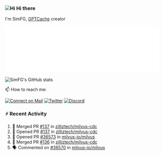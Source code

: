 ### <img src='https://qpluspicture.oss-cn-beijing.aliyuncs.com/6LjjQA/Hi.gif' alt='Hi' width="24"/> Hi there

I'm SimFG, [GPTCache](https://github.com/zilliztech/GPTCache) creator

![Metrics 👋](/metrics.plugin.followup.user.svg)

![SimFG's GitHub stats](https://github-readme-stats.vercel.app/api?username=SimFG&show_icons=true&theme=radical&count_private=true)

📫 How to reach me:

[![Connect on Mail](https://img.shields.io/badge/Ask%20me-anything-1abc9c.svg)](mailto:1142838399@qq.com)
[![Twitter](https://img.shields.io/twitter/follow/FogSim?style=social)](https://twitter.com/FogSim)
[![Discord](https://img.shields.io/discord/1092648432495251507?label=Discord&logo=discord)](https://discord.gg/Q8C6WEjSWV)

### :zap: Recent Activity

<!--START_SECTION:activity-->
1. 🎉 Merged PR [#137](https://github.com/zilliztech/milvus-cdc/pull/137) in [zilliztech/milvus-cdc](https://github.com/zilliztech/milvus-cdc)
2. 💪 Opened PR [#137](https://github.com/zilliztech/milvus-cdc/pull/137) in [zilliztech/milvus-cdc](https://github.com/zilliztech/milvus-cdc)
3. 💪 Opened PR [#36573](https://github.com/milvus-io/milvus/pull/36573) in [milvus-io/milvus](https://github.com/milvus-io/milvus)
4. 🎉 Merged PR [#136](https://github.com/zilliztech/milvus-cdc/pull/136) in [zilliztech/milvus-cdc](https://github.com/zilliztech/milvus-cdc)
5. 🗣 Commented on [#36570](https://github.com/milvus-io/milvus/issues/36570) in [milvus-io/milvus](https://github.com/milvus-io/milvus)
<!--END_SECTION:activity-->

